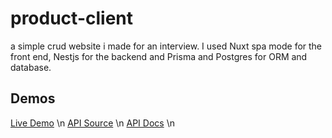 # product-client


a simple crud website i made for an interview. I used Nuxt spa mode for the front end, Nestjs for the backend and Prisma and Postgres for ORM and database. 
## Demos
[Live Demo](https://moart-prod-client.herokuapp.com/) \n
[API Source](https://github.com/miradii/product-api) \n
[API Docs](https://products-api-moart.herokuapp.com/docs) \n
